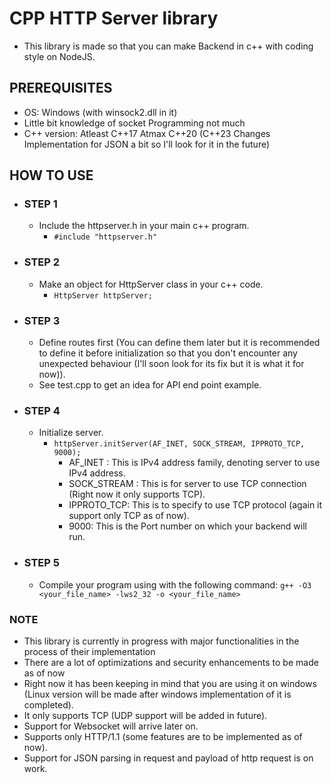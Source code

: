 # CPP HTTP Server library

- This library is made so that you can make Backend in c++ with coding style on NodeJS.

## PREREQUISITES

- OS: Windows (with winsock2.dll in it)
- Little bit knowledge of socket Programming not much
- C++ version: Atleast C++17 Atmax C++20 (C++23 Changes Implementation for JSON a bit so I'll look for it in the future)

## HOW TO USE

- ### STEP 1

  - Include the httpserver.h in your main c++ program.
    - ```#include "httpserver.h"```

- ### STEP 2

  - Make an object for HttpServer class in your c++ code.
    - ```HttpServer httpServer;```

- ### STEP 3

  - Define routes first (You can define them later but it is recommended to define it before initialization so that you don't encounter any unexpected behaviour (I'll soon look for its fix but it is what it for now)).
  - See test.cpp to get an idea for API end point example.

- ### STEP 4

  - Initialize server.
    - ```httpServer.initServer(AF_INET, SOCK_STREAM, IPPROTO_TCP, 9000);```
      - AF_INET : This is IPv4 address family, denoting server to use IPv4 address.
      - SOCK_STREAM : This is for server to use TCP connection (Right now it only supports TCP).
      - IPPROTO_TCP: This is to specify to use TCP protocol (again it support only TCP as of now).
      - 9000: This is the Port number on which your backend will run.

- ### STEP 5

  - Compile your program using with the following command:
    ```g++ -O3 <your_file_name> -lws2_32 -o <your_file_name>```

### NOTE

- This library is currently in progress with major functionalities in the process of their implementation
- There are a lot of optimizations and security enhancements to be made as of now
- Right now it has been keeping in mind that you are using it on windows (Linux version will be made after windows implementation of it is completed).
- It only supports TCP (UDP support will be added in future).
- Support for Websocket will arrive later on.
- Supports only HTTP/1.1 (some features are to be implemented as of now).
- Support for JSON parsing in request and payload of http request is on work.
